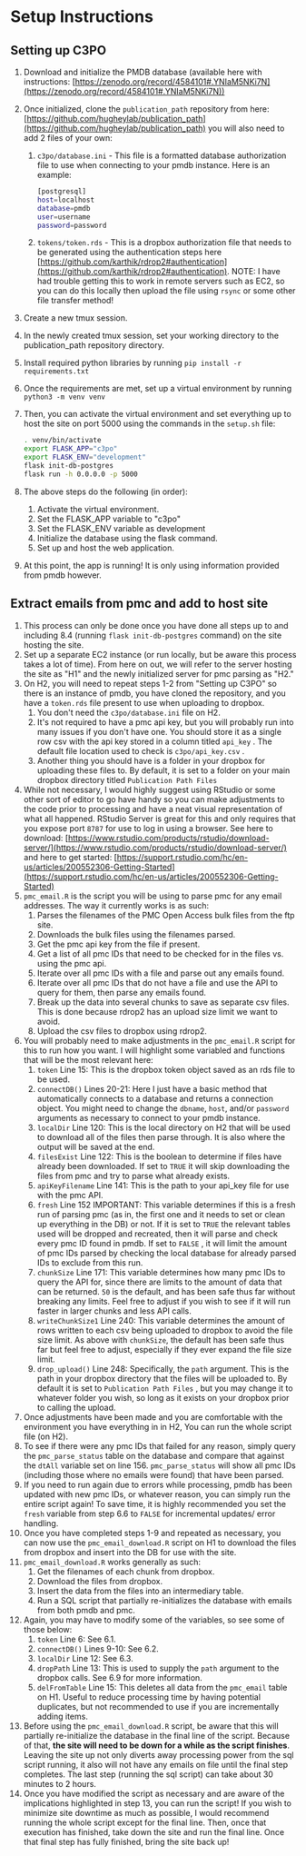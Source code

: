 # Setup Instructions

## Setting up C3PO

1. Download and initialize the PMDB database (available here with instructions: [https://zenodo.org/record/4584101#.YNIaM5NKi7N](https://zenodo.org/record/4584101#.YNIaM5NKi7N))
2. Once initialized, clone the `publication_path` repository from here: [https://github.com/hugheylab/publication_path](https://github.com/hugheylab/publication_path) you will also need to add 2 files of your own:
    1. `c3po/database.ini` - This file is a formatted database authorization file to use when connecting to your pmdb instance. Here is an example:

        ```bash
        [postgresql]
        host=localhost
        database=pmdb
        user=username
        password=password
        ```

    2. `tokens/token.rds` - This is a dropbox authorization file that needs to be generated using the authentication steps here [https://github.com/karthik/rdrop2#authentication](https://github.com/karthik/rdrop2#authentication). NOTE: I have had trouble getting this to work in remote servers such as EC2, so you can do this locally then upload the file using `rsync` or some other file transfer method!
3. Create a new tmux session.
4. In the newly created tmux session, set your working directory to the publication_path repository directory.
5. Install required python libraries by running `pip install -r requirements.txt`
6. Once the requirements are met, set up a virtual environment by running `python3 -m venv venv`
7. Then, you can activate the virtual environment and set everything up to host the site on port 5000 using the commands in the `setup.sh` file:

    ```bash
    . venv/bin/activate
    export FLASK_APP="c3po"
    export FLASK_ENV="development"
    flask init-db-postgres
    flask run -h 0.0.0.0 -p 5000
    ```

8. The above steps do the following (in order):
    1. Activate the virtual environment.
    2. Set the FLASK_APP variable to "c3po"
    3. Set the FLASK_ENV variable as development
    4. Initialize the database using the flask command.
    5. Set up and host the web application.
9. At this point, the app is running! It is only using information provided from pmdb however.

## Extract emails from pmc and add to host site

1. This process can only be done once you have done all steps up to and including 8.4 (running `flask init-db-postgres` command) on the site hosting the site.
2. Set up a separate EC2 instance (or run locally, but be aware this process takes a lot of time). From here on out, we will refer to the server hosting the site as "H1" and the newly initialized server for pmc parsing as "H2."
3. On H2, you will need to repeat steps 1-2 from "Setting up C3PO" so there is an instance of pmdb, you have cloned the repository, and you have a `token.rds` file present to use when uploading to dropbox.
    1. You don't need the `c3po/database.ini` file on H2.
    2. It's not required to have a pmc api key, but you will probably run into many issues if you don't have one. You should store it as a single row csv with the api key stored in a column titled `api_key` . The default file location used to check is `c3po/api_key.csv` .
    3. Another thing you should have is a folder in your dropbox for uploading these files to. By default, it is set to a folder on your main dropbox directory titled `Publication Path Files`
4. While not necessary, I would highly suggest using RStudio or some other sort of editor to go have handy so you can make adjustments to the code prior to processing and have a neat visual representation of what all happened. RStudio Server is great for this and only requires that you expose port `8787` for use to log in using a browser. See here to download: [https://www.rstudio.com/products/rstudio/download-server/](https://www.rstudio.com/products/rstudio/download-server/) and here to get started: [https://support.rstudio.com/hc/en-us/articles/200552306-Getting-Started](https://support.rstudio.com/hc/en-us/articles/200552306-Getting-Started) 
5. `pmc_email.R` is the script you will be using to parse pmc for any email addresses. The way it currently works is as such:
    1. Parses the filenames of the PMC Open Access bulk files from the ftp site.
    2. Downloads the bulk files using the filenames parsed.
    3. Get the pmc api key from the file if present.
    4. Get a list of all pmc IDs that need to be checked for in the files vs. using the pmc api.
    5. Iterate over all pmc IDs with a file and parse out any emails found.
    6. Iterate over all pmc IDs that do not have a file and use the API to query for them, then parse any emails found.
    7. Break up the data into several chunks to save as separate csv files. This is done because rdrop2 has an upload size limit we want to avoid.
    8. Upload the csv files to dropbox using rdrop2.
6. You will probably need to make adjustments in the `pmc_email.R` script for this to run how you want. I will highlight some variabled and functions that will be the most relevant here:
    1. `token` Line 15: This is the dropbox token object saved as an rds file to be used.
    2. `connectDB()` Lines 20-21: Here I just have a basic method that automatically connects to a database and returns a connection object. You might need to change the `dbname`, `host`, and/or `password` arguments as necessary to connect to your pmdb instance.
    3. `localDir` Line 120: This is the local directory on H2 that will be used to download all of the files then parse through. It is also where the output will be saved at the end.
    4. `filesExist` Line 122: This is the boolean to determine if files have already been downloaded. If set to `TRUE` it will skip downloading the files from pmc and try to parse what already exists.
    5. `apiKeyFilename` Line 141: This is the path to your api_key file for use with the pmc API.
    6. `fresh` Line 152 IMPORTANT: This variable determines if this is a fresh run of parsing pmc (as in, the first one and it needs to set or clean up everything in the DB) or not. If it is set to `TRUE` the relevant tables used will be dropped and recreated, then it will parse and check every pmc ID found in pmdb. If set to `FALSE` , it will limit the amount of pmc IDs parsed by checking the local database for already parsed IDs to exclude from this run.
    7. `chunkSize` Line 171: This variable determines how many pmc IDs to query the API for, since there are limits to the amount of data that can be returned. `50` is the default, and has been safe thus far without breaking any limits. Feel free to adjust if you wish to see if it will run faster in larger chunks and less API calls.
    8. `writeChunkSize1` Line 240: This variable determines the amount of rows written to each csv being uploaded to dropbox to avoid the file size limit. As above with `chunkSize`, the default has been safe thus far but feel free to adjust, especially if they ever expand the file size limit.
    9. `drop_upload()` Line 248: Specifically, the `path` argument. This is the path in your dropbox directory that the files will be uploaded to. By default it is set to `Publication Path Files` , but you may change it to whatever folder you wish, so long as it exists on your dropbox prior to calling the upload.
7. Once adjustments have been made and you are comfortable with the environment you have everything in in H2, You can run the whole script file (on H2).
8. To see if there were any pmc IDs that failed for any reason, simply query the `pmc_parse_status` table on the database and compare that against the `dtAll` variable set on line 156. `pmc_parse_status` will show all pmc IDs (including those where no emails were found) that have been parsed.
9. If you need to run again due to errors while processing, pmdb has been updated with new pmc IDs, or whatever reason, you can simply run the entire script again! To save time, it is highly recommended you set the `fresh` variable from step 6.6 to `FALSE` for incremental updates/ error handling.
10. Once you have completed steps 1-9 and repeated as necessary, you can now use the `pmc_email_download.R` script on H1 to download the files from dropbox and insert into the DB for use with the site.
11. `pmc_email_download.R` works generally as such:
    1. Get the filenames of each chunk from dropbox.
    2. Download the files from dropbox.
    3. Insert the data from the files into an intermediary table.
    4. Run a SQL script that partially re-initializes the database with emails from both pmdb and pmc.
12. Again, you may have to modify some of the variables, so see some of those below:
    1. `token` Line 6: See 6.1.
    2. `connectDB()` Lines 9-10: See 6.2.
    3. `localDir` Line 12: See 6.3.
    4. `dropPath` Line 13: This is used to supply the `path` argument to the dropbox calls. See 6.9 for more information.
    5. `delFromTable` Line 15: This deletes all data from the `pmc_email` table on H1. Useful to reduce processing time by having potential duplicates, but not recommended to use if you are incrementally adding items.
13. Before using the `pmc_email_download.R` script, be aware that this will partially re-initialize the database in the final line of the script. Because of that, **the site will need to be down for a while as the script finishes**. Leaving the site up not only diverts away processing power from the sql script running, it also will not have any emails on file until the final step completes. The last step (running the sql script) can take about 30 minutes to 2 hours.
14. Once you have modified the script as necessary and are aware of the implications highlighted in step 13, you can run the script! If you wish to minimize site downtime as much as possible, I would recommend running the whole script except for the final line. Then, once that execution has finished, take down the site and run the final line. Once that final step has fully finished, bring the site back up!
